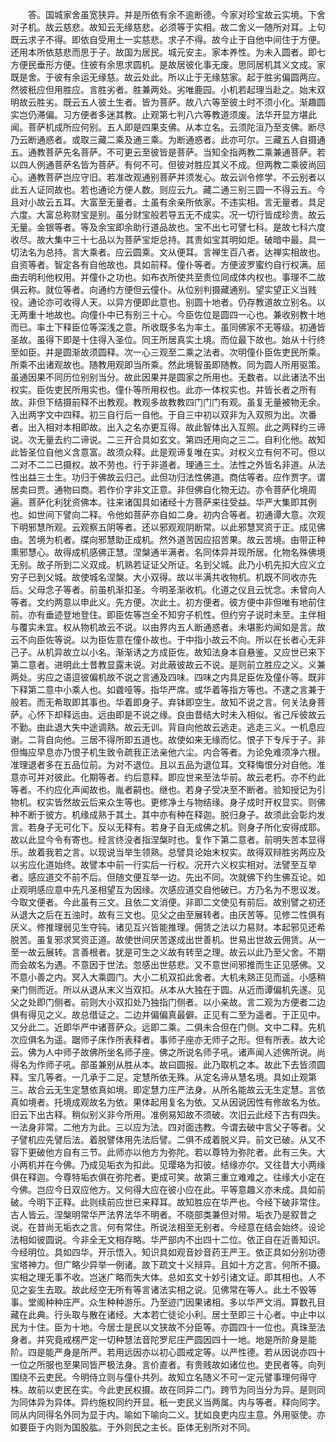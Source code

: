 <!-- { "loadSidebar": true } -->
　　答。国城家舍虽宽狭异。并是所依有余不逾断德。今家对珍宝故云实境。下舍对子机。故云慈悲。故知云无缘慈悲。必须等于实相。故二舍义一随所对耳。上句既云求子不得。即依自受用土一实慈悲。求子不得。故今止于自他中间住于方便。还用本所依慈悲而思于子。故国为居民。城元安主。家本养性。为未入圆者。即七方便民垂形方便。住彼有余思求圆机。是故居彼化事无废。思同居机其义文成。家既是舍。于彼有余运无缘慈。故云处此。所以止于无缘慈家。起于胜劣偏圆两应。然彼秖应但用胜应。言胜劣者。胜兼两处。劣唯鹿园。小机若起理当赴之。始末双明故云胜劣。既云五人彼土生者。皆为菩萨。故八六等至彼土时不须小化。渐趣圆实岂仍滞偏。习方便者多迷其教。止观第七判八六等教道须废。法华开显方堪此闻。菩萨机成所应何别。五人即是四果支佛。从本立名。云须陀洹乃至支佛。断尽乃云断通惑者。或取三藏二乘及通三乘。为断通惑者。此亦可尔。三藏五人自摄通五。通教菩萨先名菩萨。不可更云至彼皆是菩萨。当知全指两教二乘兼通菩萨。若以四人例通菩萨名皆为菩萨。有何不可。但彼对胜应其义不成。但两教二乘彼尚回心。通教菩萨岂应守旧。若准改观通别菩萨并须发心。故云训令修学。不云别者以此五人证同故也。若也通论方便人数。则应云九。藏二通三别三圆一不得云五。今且对小故云五耳。大富至无量者。土虽有余亲所依家。不违实相。言无量者。具足六度。大富总称财宝是别。虽分财宝般若导五无不成实。况一切行皆成珍贵。故云无量。金银等者。等及余宝即余助行道品故也。宝不出七可譬七科。是故七科六度收尽。故大集中三十七品以为菩萨宝炬总持。其贵如宝其明如炬。破暗中最。具一切法名为总持。言大乘者。应云圆乘。文从便耳。言禅生百八者。达禅实相故也。自资等者。智定各有自他故也。具如前释。僮仆等者。方便波罗蜜约自行权满。屈曲去明利他权用。并僮仆之功也。如布衣所使共至贵位同成体内权也。事理不二故俱云称。就位等者。向通约方便但云僮仆。从位别判摄藏通别。望实望正义当贱役。通论亦可收得人天。以异方便即此意也。别圆十地者。仍存教道故立别名。以无两重十地故也。向僮仆中已有别三十心。今臣佐位是圆四一心也。兼收别教十地而已。率土下释臣位等深浅之意。所收既多名为率土。虽同佛家不无等级。初通皆圣故。虽得下即是十住得入圣位。同王所居真实土境。而位最下故也。始从十行终至如臣。并是圆渐故须圆释。次一心三观至二乘之法者。次明僮仆臣佐吏民所乘。所乘不出诸观故也。随教用观即当所乘。然此境智虽即随教。同为圆人所用驱策。虽通因果不同历位别别当分。故此因果并是圆家之所用也。无数者。以此诸法不出权实。臣佐吏民所用实也。僮仆等所用权也。此亦一体权实也。并皆长者之所有故。非但下结摄前释不出教观。教观多故教教四门门门有观。虽复无量被物无余。入出两字文中四释。初三自行后一自他。于自三中初以双非为入双照为出。次番者。出入相对本相即故。出入之名亦更互得。故此智体出入互照。此之两释约三谛说。次无量去约二谛说。二三开合具如玄文。第四还用向之三二。自利化他。故知此皆圣位自他义含意富。故须众释。此是观谛复唯在实。对权义立有何不可。但以二对不二二已摄权。故不劳也。行于非道者。理通三土。法性之外皆名非道。从法性出益三土生。功归于佛故云归己。此但功归法性佛道。商估等者。应作贾字。谓居卖曰贾。通物曰商。若作价字非文正意。非但佛自化物无边。亦令菩萨化境周遍。菩萨化利犹资佛本。往来诸国具如诸经十方菩萨来往受益。华严大集即其例也。如世间下譬向二释。令他如菩萨亦自如二身。初内合等者。初通谭大意。次观下明邪慧所观。云观察五阴等者。还以邪观观阴断常。以此邪慧冥资于正。成见佛由。苦境为机者。牒向邪慧助正成机。然外道苦因应招苦果。故云苦境。由带正种熏邪慧心。故得成机感佛正慧。涅槃通半满者。名同体异并现所居。化物名殊佛境无别。故子所到二义双成。机熟若证证父所证。名到父城。此乃小机先扣大应义立穷子已到父城。故使城名涅槃。大小双得。故以半满共收物机。机既不同收亦先后。父母念子等者。前虽机渐扣圣。今明圣渐收机。化道之仪且云忧念。未曾向人等者。文约两意以申此义。先方便。次此土。初方便者。彼方便中非但唯有地前住前。亦有垂迹登地登住。即臣佐等岂全不知穷子机性。但约穷子说时未至。主伴相与覆实未宜。权从物机故云不说。以由界内五人断通惑者。未堪影灼闻如是言。故云不向臣佐等说。以为臣佐意在僮仆故也。于中指小故云不向。所以在长者心无非己子。从机异故立以小名。渐渐诱之方成臣佐。故知法身本自悬鉴。又应世已来下第二意者。进明此土昔教显露未说。对此蔽彼故云不说。是则前立胜应之义。义兼两处。劣应之语逗彼偏机故不说之言通及四味。四味之内具足臣佐及僮仆等。既非下释第二意中小乘人也。如聋哑等。指华严席。或华着等指方等也。不逮之言兼于般若。而无希取即其事也。华着即身子。弃钵即空生。故知不说之言。何关法身菩萨。心怀下却释远由。远由即是不说之缘。良由昔结大时未入相似。省己斥彼故云不勤。由此退大失中途调熟。故云无训。背自向他故云逃走。逃走三义。一机息应谢。二背自向他。三居不得所即五道也。故使如来无缘而忆。恨子下专斥于子。非但悔应早息亦乃恨子机生致令疏我正法亲他六尘。内合等者。为论免难须净六根。准理退者多在五品位前。为对不退位。且以五品为退位耳。文释悔恨分对自他。准意亦可并对彼此。化期等者。约后意释。即应世来至法华前。故云老朽。亦不约此等者。不约应化声闻故也。胤者嗣也。继也。若身子受决至不断者。验知授记为引物机。权实皆然故云后来众生等也。更修净土与物结缘。身子成时开权显实。则佛种不断于彼方。机缘成熟于其土。其中亦有种在释迦。脱归身子。故须此会彰灼发言。若身子无可化下。反以无释有。若身子自无成佛之机。则身子所化安得成耶。故以此显今令有寄也。经言终没者指涅槃时也。复作下第二意者。前明失苦本显得乐。故着我若之言。以现说当举生领熟。总譬具论始末权实。故得双辩胜劣两应及以劣应化道始终。故譬本中前一行实后一行权。况开六义权实相对。法譬至互举者。感应道交不前不后。但随文便互举一边。先出不同。次就佛下约生佛互论。如止观明感应意中先凡圣相望互为因缘。次感应道交自他破已。方乃名为不思议发。今取文便者。今此虽有三文。且依二文消便。非即二文使见有前后。故别譬之初还从退大之后在五浊时。故有三文也。见父之由至展转者。由厌苦等。见修二性俱有厌义。修推理弱见生夺钝。诸见互兴皆能推理。佣赁之法以力易财。本起邪见还希脱苦。虽复邪求冥资正道。故使世间厌苦遂成出世善机。世易出世故云佣赁。从一至一故云展转。言善根者。犹是可生之义故有转至之理。故云以此乃至父舍。不期而会故名为遇。不意因于世法。忽感出世慈悲。又不意世间邪推而生正见感佛。又不意小善之内。冥入大乘圆门。大小二机双扣此舍者。大机未熟正见而遥。小感稍亲门侧而近。所以从退从末义当双扣。从本从大独在于圆。从近而谭偏机先遂。见父之处即门侧者。前则大小双扣处乃独指门侧者。以小亲故。言二观为方便者二边俱有得见之义。故总借证之。二边并偏偏真最僻。正见有二至为遥者。于正见中。又分此二。近即华严中诸菩萨众。远即二乘。二俱未合但在门侧。文中二释。先机次应俱名为遥。踞师子床作所表释者。事师子座亦无师子之形。但有所表。故大论云。佛为人中师子故佛所坐名师子座。佛之所说名师子吼。诸声闻人述佛所说。尚得名为作师子吼。部虽兼别从胜从本。故曰圆报。此乃取机之本。故此下去皆须圆释。宝几等者。一几承于二足。定慧所依无殊。从定名谛从慧名境。具如止观第三。故合云无生定慧依真如境。即定慧力庄严法身。从所名能故云无生定慧。言依真如境者。托境成观故名为依。果体起用复名为依。又从因说因性有修故名为依。旧云下出古释。稍似别义非今所用。准例易知故不须破。次旧云此经下古有四失。一法身非常。二他方为此。三以应为法。四对面违教。今谓去破中言父子等者。父子譬机应先譬后法。着脱譬体用先法后譬。二俱不成着脱义异。前文已破。从又不容下更破他方自有三节。此师亦以他方为弥陀。若以尊特为弥陀者。此有三失。大小两机并在今佛。乃成见垢衣为扣此。见璎珞为扣彼。结缘亦尔。又往昔大小两缘俱在释迦。今尊特垢衣俱在弥陀者。更成可笑。故第三重立难难之。往缘大小定在今佛。岂应今日双应他方。又何得大应在彼小应在此。平等意趣义亦未成。具如前破。今明下正释。此则续前应世已来释耳。故知胜应在华严也。今经下破非常住。古人皆云。涅槃明常华严法界法华不明者。不晓部类兼但对带。垢衣乃是叙昔之说。在昔尚无垢衣之言。何有常住。所说法相至无别者。今经意在结会始终。设论法相如彼圆说。今非全无文相存略。华严部内不出四十二位。依正自在近善知识。今经明位。具如四华。开示悟入。知识具如观音妙音药王严王。依正具如分别功德宝塔神力。但广略少异举一例诸。故下疏文十义辩异。且如十方之言。何所不摄。实相之理无事不收。岂迷广略而失大体。总如玄文十妙引诸文证。即其相也。人不见之妄生去取。故此经空无所有等言诸法实相之说。见佛常在等人。此土不毁等事。堂阁种种庄严。众生种种游乐。乃至迹门因果诸相。多以华严文消。算数孔目藏在此典。行头取与散在诸经。大本若亡徒论小利。居士至即三十心者。中止中以民为十住。臣为十地。今居士是民以文狭故不分臣等。亦圆四十一位也。真珠至法身者。并究竟戒楞严定一切种慧法音陀罗尼庄严圆因四十一地。地是所阶身是能阶。四是能严身是所严。若用远因亦以初心圆戒定等。以严性德。若从因说亦四十一位之所服也至果同皆严极法身。言价直者。有贵贱故如诸位也。吏民者等。向列围绕不云吏民。今明侍立则与僮仆共列。故知立名随义不可一定元譬事理何得守株。故前以吏民在实。今此吏民权摄。故在同异二门。跨节为同当分为异。是则同为同体异为异体。异约施权同约开显。秖一吏民义当两属。内与等者。释向同字。同从内同得名外同为显于内。喻如下喻向二义。犹如良吏内应主意。外用驱使。亦如要臣于内则为国股肱。于外则民之主长。臣体无别所对不同。
